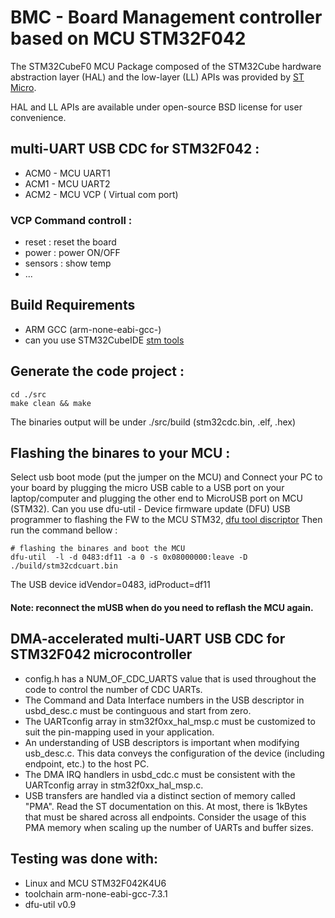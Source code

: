 
# BMC - Board Management controller based on MCU STM32F042

The STM32CubeF0 MCU Package composed of the STM32Cube hardware abstraction layer (HAL) and the low-layer (LL) APIs 
was provided by [ST Micro](https://www.st.com/en/embedded-software/stm32cubef0.html).

HAL and LL APIs are available under open-source BSD license for user convenience.

## multi-UART USB CDC for STM32F042 :
* ACM0 - MCU UART1
* ACM1 - MCU UART2
* ACM2 - MCU VCP ( Virtual com port)

### VCP Command controll : 
- reset : reset the board 
- power : power ON/OFF
- sensors : show temp 
- ...

## Build Requirements
- ARM GCC (arm-none-eabi-gcc-)
- can you use STM32CubeIDE [stm tools](https://www.st.com/en/development-tools/stm32cubeide.html)

## Generate the code project :
```
cd ./src
make clean && make 
``` 
The binaries output will be under ./src/build (stm32cdc.bin, .elf, .hex) 

## Flashing the binares to your MCU : 
Select usb boot mode (put the jumper on the MCU) and Connect your PC to your board by plugging the micro USB cable to a USB port on your laptop/computer and plugging the other end to MicroUSB port on MCU (STM32).
Can you use dfu-util - Device firmware update (DFU) USB programmer to flashing the FW to the MCU STM32, 
[dfu tool discriptor]( http://manpages.ubuntu.com/manpages/xenial/man1/dfu-util.1.html)
Then run the command bellow  : 
```
# flashing the binares and boot the MCU 
dfu-util  -l -d 0483:df11 -a 0 -s 0x08000000:leave -D ./build/stm32cdcuart.bin
```
The USB device idVendor=0483, idProduct=df11
#### Note: reconnect the mUSB when do you need to reflash the MCU again. 


## DMA-accelerated multi-UART USB CDC for STM32F042 microcontroller

- config.h has a NUM_OF_CDC_UARTS value that is used throughout the code to control the number of CDC UARTs.
- The Command and Data Interface numbers in the USB descriptor in usbd_desc.c must be continguous and start from zero.
- The UARTconfig array in stm32f0xx_hal_msp.c must be customized to suit the pin-mapping used in your application.
- An understanding of USB descriptors is important when modifying usb_desc.c. This data conveys the configuration of the device (including endpoint, etc.) to the host PC.
- The DMA IRQ handlers in usbd_cdc.c must be consistent with the UARTconfig array in stm32f0xx_hal_msp.c.
- USB transfers are handled via a distinct section of memory called "PMA". Read the ST documentation on this. At most, there is 1kBytes that must be shared across all endpoints. Consider the usage of this PMA memory when scaling up the number of UARTs and buffer sizes.

## Testing was done with:
- Linux and MCU STM32F042K4U6
- toolchain arm-none-eabi-gcc-7.3.1
- dfu-util v0.9
